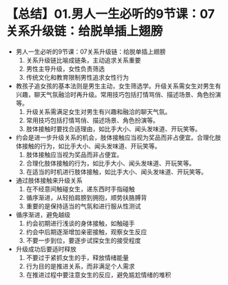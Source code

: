 # 【总结】01.男人一生必听的9节课：07关系升级链：给脱单插上翅膀

-   男人一生必听的9节课：07关系升级链：给脱单插上翅膀
    1.  关系升级链比喻成链条，主动追求关系重要
    2.  男性主导升级，女性负责筛选
    3.  传统文化和教育限制男性追求女性行为
-   教孩子追女孩的基本法则是男生主动，女生筛选学。升级关系需女生对男生有兴趣，聊天气氛融洽时再升级。常用技巧包括打情骂俏、描述场景、角色扮演等。
    1.  升级关系需满足女生对男生有兴趣和融洽的聊天气氛。
    2.  常用技巧包括打情骂俏、描述场景、角色扮演等。
    3.  肢体接触时要找合适理由，如比手大小、闻头发味道、开玩笑等。
-   约会是进一步升级关系的机会，肢体接触应当视为奖品而非占便宜。合理化肢体接触的行为，如比手大小、闻头发味道、开玩笑等。
    1.  肢体接触应当视为奖品而非占便宜。
    2.  合理化肢体接触的行为，如比手大小、闻头发味道、开玩笑等。
    3.  在适当的时机进行肢体接触，如比手大小、闻头发味道、开玩笑等。
-   通过肢体接触来升级关系
    1.  在不经意间触碰女生，递东西时手指碰触
    2.  循序渐进，从轻拍肩膀到拥抱，顺势扶胳膊背
    3.  重要的是保持适当的气氛和进行服从性测试
-   循序渐进，避免越级
    1.  约会初期进行浅谈的身体接触，如触碰手
    2.  约会中后期逐渐增加亲密接触，观察女生反应
    3.  不要一步到位，要逐步试探女生的接受程度
-   升级成功后要适时释放
    1.  不要过于紧抓女生的手，释放情绪能量
    2.  行为目的是推进关系，而非满足个人需求
    3.  在推进过程中要注意女生的反应，避免尴尬情绪的堆积